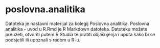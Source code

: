 # poslovna.analitika

Datoteka je nastavni materijal za kolegij Poslovna analitika.
Poslovna analitika - uvod u R.Rmd je R Markdown datoteka.
Datoteku možete preuzeti, otvoriti putem R Studia te pratiti objašnjenja i uputa kako bi se podsjetili ili upoznali s radom u R-u.
